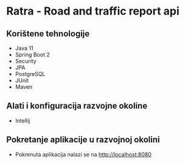 # Ratra - Road and traffic report api

## Korištene tehnologije

* Java 11
* Spring Boot 2
* Security
* JPA
* PostgreSQL
* JUnit
* Maven

## Alati i konfiguracija razvojne okoline

* Intellij


## Pokretanje aplikacije u razvojnoj okolini

* Pokrenuta aplikacija nalazi se na <http://localhost:8080>
